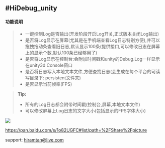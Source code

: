#HiDebug_unity
----------
#### 功能说明
> - 一键控制Log是否输出(开发阶段开启Log开关,正式版本关闭Log输出)
> - 是否将Log显示在屏幕(尤其是在手机端查看Log日志特别方便),并可以拖拽拖动条查看旧日志,默认显示100条(提供接口,可以修改日志在屏幕上的显示个数,默认100条已经够用了)
> - 是否将Log显示在控制台:会附加时间戳和unity的Debug.Log一样显示在unity3d Console窗口
> - 是否将日志写入本地文本文件,方便查找日志(会生成在每个平台的可读写目录下: persistent文件夹)
> - 是否显示当前帧率(FPS)


> **Tip:**
> - 所有的Log日志都会附带时间戳(控制台,屏幕,本地文本文件)
> - 可以修改屏幕上Log日志的文字大小(包括显示的FPS字体大小)


[![](https://thumbnail0.baidupcs.com/thumbnail/da91dd57f2cc1f8b742093eab224313e?fid=506779508-250528-786500552375264&time=1494291600&rt=sh&sign=FDTAER-DCb740ccc5511e5e8fedcff06b081203-vsQFbEJ7J6lso0MINuaFDLIha2g%3D&expires=8h&chkv=0&chkbd=0&chkpc=&dp-logid=2978275965688712209&dp-callid=0&size=c710_u400&quality=100)](https://thumbnail0.baidupcs.com/thumbnail/da91dd57f2cc1f8b742093eab224313e?fid=506779508-250528-786500552375264&time=1494291600&rt=sh&sign=FDTAER-DCb740ccc5511e5e8fedcff06b081203-vsQFbEJ7J6lso0MINuaFDLIha2g%3D&expires=8h&chkv=0&chkbd=0&chkpc=&dp-logid=2978275965688712209&dp-callid=0&size=c710_u400&quality=100)

https://pan.baidu.com/s/1o82UGFC#list/path=%2FShare%2Fpicture

support: hiramtan@live.com
